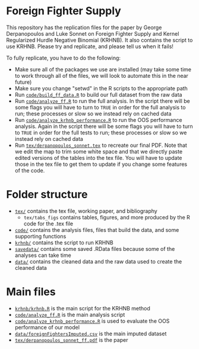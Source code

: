 # Foreign Fighter Supply

This repository has the replication files for the paper by George Derpanopoulos and Luke Sonnet on Foreign Fighter Supply and Kernel Regularized Hurdle Negative Binomial (KRHNB). It also contains the script to use KRHNB. Please try and replicate, and please tell us when it fails!

To fully replicate, you have to do the following:
* Make sure all of the packages we use are installed (may take some time to work through all of the files, we will look to automate this in the near future)
* Make sure you change "setwd" in the R scripts to the appropriate path
* Run [`code/build_ff_data.R`](code/build_ff_data.R) to build our full dataset from the raw data
* Run [`code/analyze_ff.R`](code/analyze_ff.R) to run the full analysis. In the script there will be some flags you will have to turn to `TRUE` in order for the full analysis to run; these processes or slow so we instead rely on cached data
* Run [`code/analyze_krhnb_performance.R`](code/analyze_ff.R) to run the OOS performance analysis. Again in the script there will be some flags you will have to turn to `TRUE` in order for the full tests to run; these processes or slow so we instead rely on cached data
* Run [`tex/derpanopoulos_sonnet.tex`](tex/derpanopoulos_sonnet.tex) to recreate our final PDF. Note that we edit the map to trim some white space and that we directly paste edited versions of the tables into the tex file. You will have to update those in the tex file to get them to update if you change some features of the code.

# Folder structure

* [`tex/`](tex/) contains the tex file, working paper, and bibliography
	* `tex/tabs_figs` contains tables, figures, and more produced by the R code for the .tex file
* [`code/`](code/) contains the analysis files, files that build the data, and some supporting functions
* [`krhnb/`](krhnb/) contains the script to run KRHNB
* [`savedata/`](savedata/) contains some saved .RData files because some of the analyses can take time
* [`data/`](data/) contains the cleaned data and the raw data used to create the cleaned data

# Main files

* [`krhnb/krhnb.R`](code/krhnb.R) is the main script for the KRHNB method
* [`code/analyze_ff.R`](code/analyze_ff.R) is the main analysis script
* [`code/analyze_krhnb_performance.R`](code/analyze_krhnb_performance.R) is used to evaluate the OOS performance of our model
* [`data/foreignFightersImputed.csv`](data/foreignFightersImputed.csv) is the main imputed dataset
* [`tex/derpanopoulos_sonnet_ff.pdf`](tex/derpanopoulos_sonnet_ff.pdf) is the paper
